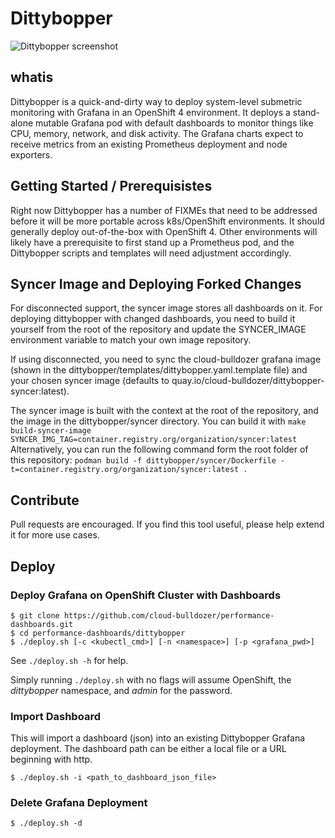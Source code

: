 # Dittybopper

![Dittybopper screenshot](dittybopper_screenshot.png)

## whatis

Dittybopper is a quick-and-dirty way to deploy system-level submetric monitoring with Grafana
in an OpenShift 4 environment. It deploys a stand-alone mutable Grafana pod with default
dashboards to monitor things like CPU, memory, network, and disk activity.
The Grafana charts expect to receive metrics from an existing Prometheus
deployment and node exporters.

## Getting Started / Prerequisistes

Right now Dittybopper has a number of FIXMEs that need to be addressed before it will be more portable across
k8s/OpenShift environments. It should generally deploy out-of-the-box with OpenShift 4. Other environments
will likely have a prerequisite to first stand up a Prometheus pod, and the Dittybopper scripts and 
templates will need adjustment accordingly.

## Syncer Image and Deploying Forked Changes

For disconnected support, the syncer image stores all dashboards on it. For deploying dittybopper with changed
dashboards, you need to build it yourself from the root of the repository and update the SYNCER_IMAGE environment
variable to match your own image repository.

If using disconnected, you need to sync the cloud-bulldozer grafana image (shown in the
dittybopper/templates/dittybopper.yaml.template file) and your chosen syncer image
(defaults to quay.io/cloud-bulldozer/dittybopper-syncer:latest).

The syncer image is built with the context at the root of the repository, and the image in the dittybopper/syncer directory.
You can build it with `make build-syncer-image SYNCER_IMG_TAG=container.registry.org/organization/syncer:latest`
Alternatively, you can run the following command form the root folder of this repository: `podman build -f dittybopper/syncer/Dockerfile -t=container.registry.org/organization/syncer:latest .`

## Contribute

Pull requests are encouraged. If you find this tool useful, please help extend it for more use cases.

## Deploy

### Deploy Grafana on OpenShift Cluster with Dashboards

```
$ git clone https://github.com/cloud-bulldozer/performance-dashboards.git
$ cd performance-dashboards/dittybopper
$ ./deploy.sh [-c <kubectl_cmd>] [-n <namespace>] [-p <grafana_pwd>]
```

See `./deploy.sh -h` for help.

Simply running `./deploy.sh` with no flags will assume OpenShift, the _dittybopper_ namespace, and _admin_ for the password.

### Import Dashboard

This will import a dashboard (json) into an existing Dittybopper Grafana deployment. The dashboard path
can be either a local file or a URL beginning with http.

```
$ ./deploy.sh -i <path_to_dashboard_json_file>
```

### Delete Grafana Deployment

```
$ ./deploy.sh -d
```
